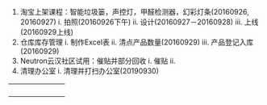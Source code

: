 1. 淘宝上架课程：智能垃圾篓，声控灯，甲醛检测器，幻彩灯条\(20160926, 20160927\)
  i.   拍照\(20160926下午\)
  ii.  设计\(20160927－20160928\)
  iii. 上线\(20160929上线\)
2. 仓库库存管理
  i.   制作Excel表
  ii.  清点产品数量\(20160929\)
  iii. 产品登记入库\(20160929\)
3. Neutron云汉社区试用：催贴并部分回收
  i.   催贴
  ii.  
4. 清理办公室
  i.   清理并打扫办公室\(20190930\)

|  |  |  |  |  |  |  |
| :---: | --- | --- | --- | --- | --- | --- |
|  |  |  |  |  |  |  |
|  |  |  |  |  |  |  |
|  |  |  |  |  |  |  |
|  |  |  |  |  |  |  |

